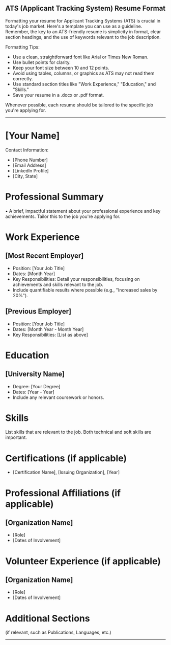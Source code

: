 ## ATS (Applicant Tracking System) Resume Format

Formatting your resume for Applicant Tracking Systems (ATS) is crucial in today's job market. Here's a template you can use as a guideline. Remember, the key to an ATS-friendly resume is simplicity in format, clear section headings, and the use of keywords relevant to the job description.

Formatting Tips:
* Use a clean, straightforward font like Arial or Times New Roman.
* Use bullet points for clarity.
* Keep your font size between 10 and 12 points.
* Avoid using tables, columns, or graphics as ATS may not read them correctly.
* Use standard section titles like "Work Experience," "Education," and "Skills."
* Save your resume in a .docx or .pdf format.

Whenever possible, each resume should be tailored to the specific job you're applying for. 


***


# [Your Name]
Contact Information: 
* [Phone Number] 
* [Email Address] 
* [LinkedIn Profile]  
* [City, State]

# Professional Summary
• A brief, impactful statement about your professional experience and key achievements. Tailor this to the job you're applying for.

# Work Experience
## [Most Recent Employer]
* Position: [Your Job Title]
* Dates: [Month Year]
* Key Responsibilities: Detail your responsibilities, focusing on achievements and skills relevant to the job.
* Include quantifiable results where possible (e.g., "Increased sales by 20%").

## [Previous Employer]
* Position: [Your Job Title]
* Dates: [Month Year - Month Year]
* Key Responsibilities:
[List as above]

# Education
## [University Name]
* Degree: [Your Degree]
* Dates: [Year - Year]
* Include any relevant coursework or honors.

# Skills
 List skills that are relevant to the job. Both technical and soft skills are important.

# Certifications (if applicable)
* [Certification Name], [Issuing Organization], [Year]

# Professional Affiliations (if applicable)
## [Organization Name]
* [Role]
* [Dates of Involvement]

# Volunteer Experience (if applicable)
## [Organization Name]
* [Role]
* [Dates of Involvement]

# Additional Sections 
(if relevant, such as Publications, Languages, etc.)



***
